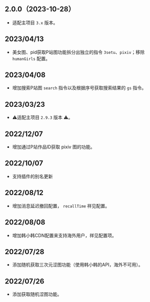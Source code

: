 ## 2.0.0（2023-10-28）

- 适配主项目 `3.x` 版本。

## 2023/04/13

- 美女图、pid获取P站图功能拆分出独立的指令 `3setu`、`pixiv`；移除 `humanGirls` 配置。

## 2023/04/08

- 增加搜索P站图 `search` 指令以及根据序号获取搜索结果的 `gs` 指令。

## 2023/03/23

- ⚠️适配主项目 `2.9.3` 版本 ⚠️。

## 2022/12/07

- 增加通过P站作品ID获取 pixiv 图的功能。

## 2022/10/07

- 支持插件的别名更新

## 2022/08/12

- 增加消息延迟撤回配置， `recallTime` 祥见配置。

## 2022/08/08

- 增加韩小韩CDN配置来支持海外用户，祥见配置项。

## 2022/07/28

- 添加随机获取三次元涩图功能（使用韩小韩的API，海外不可用）。

## 2022/07/26

- 添加获取随机涩图功能。
